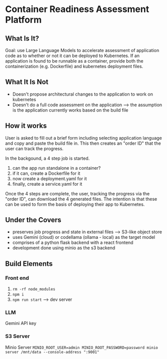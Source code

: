 
# **C**ontainer **R**eadiness **A**ssessment **P**latform

## What Is It?

Goal: use Large Language Models to accelerate assessment of application code as to whether or not it can be deployed to Kubernetes.  If an application is found to be runnable as a container, provide both the containerization (e.g. Dockerfile) and kubernetes deployment files.

## What It Is Not

- Doesn't propose architectural changes to the application to work on kubernetes
- Doesn't do a full code assessment on the application --> the assumption is the application currently works based on the build file

## How it works

User is asked to fill out a brief form including selecting application language and copy and paste the build file in.  This then creates an "order ID" that the user can track the progress.

In the backgound, a 4 step job is started.
1) can the app run standalone in a container?
2) if it can, create a Dockerfile for it
3) now create a deployment.yaml for it
4) finally, create a service.yaml for it

Once the 4 steps are complete, the user, tracking the progress via the "order ID", can download the 4 generated files.  The intention is that these can be used to form the basis of deploying their app to Kubernetes.

## Under the Covers

- preserves job progress and state in external files --> S3-like object store
- uses Gemini (cloud) or codellama (ollama - local) as the target model
- comprises of a python flask backend with a react frontend
- development done using minio as the s3 backend


## Build Elements

### Front end
1. `rm -rf node_modules`
2. `npm i`
3. `npm run start` --> dev server

### LLM

Gemini API key

### S3 Server

Minio Server
`MINIO_ROOT_USER=admin MINIO_ROOT_PASSWORD=password minio server /mnt/data --console-address ":9001"`